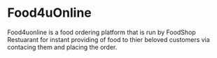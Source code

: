 # Food4uOnline
Food4uonline is a food ordering platform that is run by FoodShop Restuarant for instant providing of food to thier beloved customers via contacing them and placing the order.
